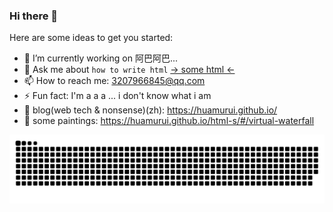 ### Hi there 👋

Here are some ideas to get you started:

- 🔭 I’m currently working on 阿巴阿巴...
- 💬 Ask me about `how to write html` [→ some html ←](https://huamurui.github.io/html-s/)
- 📫 How to reach me: <3207966845@qq.com>
- ⚡ Fun fact: I'm a a a ... i don't know what i am
- 🌱 blog(web tech & nonsense)(zh): <https://huamurui.github.io/>
- 🌱 some paintings: <https://huamurui.github.io/html-s/#/virtual-waterfall>

<picture>
  <source
    media="(prefers-color-scheme: dark)"
    srcset="https://raw.githubusercontent.com/huamurui/huamurui/output/github-contribution-grid-snake-dark.svg"
  />
  <source
    media="(prefers-color-scheme: light)"
    srcset="https://raw.githubusercontent.com/huamurui/huamurui/output/github-contribution-grid-snake.svg"
  />
  <img
    alt="github contribution grid snake animation"
    src="https://raw.githubusercontent.com/huamurui/huamurui/output/github-contribution-grid-snake.svg"
  />
</picture>
